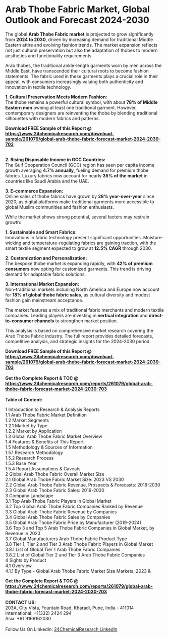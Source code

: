 <h1>Arab Thobe Fabric Market, Global Outlook and Forecast 2024-2030</h1><p>The global <strong>Arab Thobe Fabric market</strong> is projected to grow significantly from <strong>2024 to 2030</strong>, driven by increasing demand for traditional Middle Eastern attire and evolving fashion trends. The market expansion reflects not just cultural preservation but also the adaptation of thobes to modern aesthetics and functionality requirements.</p><p>Arab thobes, the traditional ankle-length garments worn by men across the Middle East, have transcended their cultural roots to become fashion statements. The fabric used in these garments plays a crucial role in their appeal, with consumers increasingly valuing both authenticity and innovation in textile technology.</p><p><strong>1. Cultural Preservation Meets Modern Fashion:</strong><br>
The thobe remains a powerful cultural symbol, with about <strong>78% of Middle Eastern men</strong> owning at least one traditional garment. However, contemporary designers are reinventing the thobe by blending traditional silhouettes with modern fabrics and patterns.</p><div><b>Download FREE Sample of this Report @ 
            <a href="https://www.24chemicalresearch.com/download-sample/261079/global-arab-thobe-fabric-forecast-market-2024-2030-703">
            https://www.24chemicalresearch.com/download-sample/261079/global-arab-thobe-fabric-forecast-market-2024-2030-703</a></b></div><br><p><strong>2. Rising Disposable Income in GCC Countries:</strong><br>
The Gulf Cooperation Council (GCC) region has seen per capita income growth averaging <strong>4.7% annually</strong>, fueling demand for premium thobe fabrics. Luxury fabrics now account for nearly <strong>35% of the market</strong> in countries like Saudi Arabia and the UAE.</p><p><strong>3. E-commerce Expansion:</strong><br>
Online sales of thobe fabrics have grown by <strong>28% year-over-year</strong> since 2020, as digital platforms make traditional garments more accessible to global Muslim communities and fashion enthusiasts.</p><p>While the market shows strong potential, several factors may restrain growth:</p><p><strong>1. Sustainable and Smart Fabrics:</strong><br>
Innovations in fabric technology present significant opportunities. Moisture-wicking and temperature-regulating fabrics are gaining traction, with the smart textile segment expected to grow at <strong>12.5% CAGR</strong> through 2030.</p><p><strong>2. Customization and Personalization:</strong><br>
The bespoke thobe market is expanding rapidly, with <strong>42% of premium consumers</strong> now opting for customized garments. This trend is driving demand for adaptable fabric solutions.</p><p><strong>3. International Market Expansion:</strong><br>
Non-traditional markets including North America and Europe now account for <strong>18% of global thobe fabric sales</strong>, as cultural diversity and modest fashion gain mainstream acceptance.</p><p>The market features a mix of traditional fabric merchants and modern textile companies. Leading players are investing in <strong>vertical integration</strong> and <strong>direct-to-consumer channels</strong> to strengthen market position.</p><p>This analysis is based on comprehensive market research covering the Arab Thobe Fabric industry. The full report provides detailed forecasts, competitive analysis, and strategic insights for the 2024-2030 period.</p><div><b>Download FREE Sample of this Report @ 
            <a href="https://www.24chemicalresearch.com/download-sample/261079/global-arab-thobe-fabric-forecast-market-2024-2030-703">
            https://www.24chemicalresearch.com/download-sample/261079/global-arab-thobe-fabric-forecast-market-2024-2030-703</a></b></div><br><div><b>Get the Complete Report & TOC @ 
            <a href="https://www.24chemicalresearch.com/reports/261079/global-arab-thobe-fabric-forecast-market-2024-2030-703">
            https://www.24chemicalresearch.com/reports/261079/global-arab-thobe-fabric-forecast-market-2024-2030-703</a></b></div><br>
            <b>Table of Content:</b><p>1 Introduction to Research & Analysis Reports<br />
    1.1 Arab Thobe Fabric Market Definition<br />
    1.2 Market Segments<br />
        1.2.1 Market by Type<br />
        1.2.2 Market by Application<br />
    1.3 Global Arab Thobe Fabric Market Overview<br />
    1.4 Features & Benefits of This Report<br />
    1.5 Methodology & Sources of Information<br />
        1.5.1 Research Methodology<br />
        1.5.2 Research Process<br />
        1.5.3 Base Year<br />
        1.5.4 Report Assumptions & Caveats<br />
2 Global Arab Thobe Fabric Overall Market Size<br />
    2.1 Global Arab Thobe Fabric Market Size: 2023 VS 2030<br />
    2.2 Global Arab Thobe Fabric Revenue, Prospects & Forecasts: 2019-2030<br />
    2.3 Global Arab Thobe Fabric Sales: 2019-2030<br />
3 Company Landscape<br />
    3.1 Top Arab Thobe Fabric Players in Global Market<br />
    3.2 Top Global Arab Thobe Fabric Companies Ranked by Revenue<br />
    3.3 Global Arab Thobe Fabric Revenue by Companies<br />
    3.4 Global Arab Thobe Fabric Sales by Companies<br />
    3.5 Global Arab Thobe Fabric Price by Manufacturer (2019-2024)<br />
    3.6 Top 3 and Top 5 Arab Thobe Fabric Companies in Global Market, by Revenue in 2023<br />
    3.7 Global Manufacturers Arab Thobe Fabric Product Type<br />
    3.8 Tier 1, Tier 2 and Tier 3 Arab Thobe Fabric Players in Global Market<br />
        3.8.1 List of Global Tier 1 Arab Thobe Fabric Companies<br />
        3.8.2 List of Global Tier 2 and Tier 3 Arab Thobe Fabric Companies<br />
4 Sights by Product<br />
    4.1 Overview<br />
        4.1.1 By Type - Global Arab Thobe Fabric Market Size Markets, 2023 &</p><div><b>Get the Complete Report & TOC @ 
            <a href="https://www.24chemicalresearch.com/reports/261079/global-arab-thobe-fabric-forecast-market-2024-2030-703">
            https://www.24chemicalresearch.com/reports/261079/global-arab-thobe-fabric-forecast-market-2024-2030-703</a></b></div><br><b>CONTACT US:</b><br>
            203A, City Vista, Fountain Road, Kharadi, Pune, India - 411014<br>
            International: +1(332) 2424 294<br>
            Asia: +91 9169162030 <br><br>
            Follow Us On LinkedIn: <a href="https://www.linkedin.com/company/24chemicalresearch/">24ChemicalResearch LinkedIn</a>